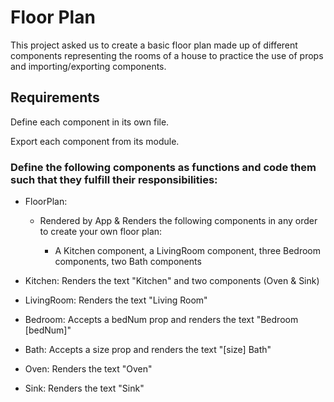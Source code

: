 # Floor Plan

This project asked us to create a basic floor plan made up of different components representing the rooms of a house to practice the use of props and importing/exporting components.

## Requirements
Define each component in its own file. 

Export each component from its module.


### Define the following components as functions and code them such that they fulfill their responsibilities:

- FloorPlan: 
    - Rendered by App & Renders the following components in any order to create your own floor plan: 

        - A Kitchen component, a LivingRoom component, three Bedroom components, two Bath components 

- Kitchen: Renders the text "Kitchen" and two components (Oven & Sink)

- LivingRoom: Renders the text "Living Room"

- Bedroom: Accepts a bedNum prop and renders the text "Bedroom [bedNum]"

- Bath: Accepts a size prop and renders the text "[size] Bath"

- Oven: Renders the text "Oven"

- Sink: Renders the text "Sink" 
